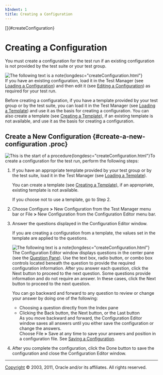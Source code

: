 ```yaml
---
hIndent: 1
title: Creating a Configuration
---
```


[]{#createConfiguration}

# Creating a Configuration

You must create a configuration for the test run if an existing configuration is not provided by the
test suite or your test group.

![The following text is a note](../../images/hg_note.gif){longdesc="createConfiguration.html"}\
If you have an existing configuration, load it in the Test Manager (see [Loading a
Configuration](loadConfiguration.html)) and then edit it (see [Editing a
Configuration](editConfiguration.html)) as required for your test run.

Before creating a configuration, if you have a template provided by your test group or by the test
suite, you can load it in the Test Manager (see [Loading a
Template](../templates/loadTemplate.html)) and use it as the basis for creating a configuration. You
can also create a template (see [Creating a Template](../admin/createTemplate.html)), if an existing
template is not available, and use it as the basis for creating a configuration.

## Create a New Configuration {#create-a-new-configuration .proc}

![This is the start of a procedure](../../images/hg_proc.gif){longdesc="createConfiguration.html"}To
create a configuration for the test run, perform the following steps:

1.  If you have an appropriate template provided by your test group or by the test suite, load it in
    the Test Manager (see [Loading a Template](../templates/loadTemplate.html)).

    You can create a template (see [Creating a Template](../admin/createTemplate.html)), if an
    appropriate, existing template is not available.

    If you choose not to use a template, go to Step 2.

2.  Choose Configure **\>** New Configuration from the Test Manager menu bar or File **\>** New
    Configuration from the Configuration Editor menu bar.

3.  Answer the questions displayed in the Configuration Editor window.

    If you are creating a configuration from a template, the values set in the template are applied
    to the questions.

    ![The following text is a note](../../images/hg_note.gif){longdesc="createConfiguration.html"}\
    The Configuration Editor window displays questions in the center pane (see the [Question
    Pane](fullViewDialog.html#fullViewDialog.questionPane)). Use the text box, radio button, or
    combo box controls located beneath the question to provide the required configuration
    information. After you answer each question, click the Next button to proceed to the next
    question. Some questions provide information and do not require an answer. In these cases, click
    the Next button to proceed to the next question.

    You can go backward and forward to any question to review or change your answer by doing one of
    the following:

    -   Choosing a question directly from the Index pane
    -   Clicking the Back button, the Next button, or the Last button\
        As you move backward and forward, the Configuration Editor window saves all answers until
        you either save the configuration or change the answers.\
        Choose File **\>** Save at any time to save your answers and position in a configuration
        file. See [Saving a Configuration](saveConfiguration.html).

4.  After you complete the configuration, click the Done button to save the configuration and close
    the Configuration Editor window.

----------------------------------------------------------------------------------------------------

[Copyright](../copyright.html) © 2003, 2011, Oracle and/or its affiliates. All rights reserved.
